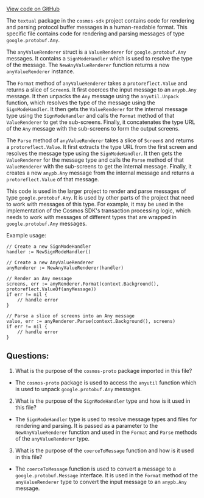 [View code on GitHub](https://github.com/cosmos/cosmos-sdk/blob/main/x/tx/signing/textual/any.go)

The `textual` package in the `cosmos-sdk` project contains code for rendering and parsing protocol buffer messages in a human-readable format. This specific file contains code for rendering and parsing messages of type `google.protobuf.Any`. 

The `anyValueRenderer` struct is a `ValueRenderer` for `google.protobuf.Any` messages. It contains a `SignModeHandler` which is used to resolve the type of the message. The `NewAnyValueRenderer` function returns a new `anyValueRenderer` instance. 

The `Format` method of `anyValueRenderer` takes a `protoreflect.Value` and returns a slice of `Screen`s. It first coerces the input message to an `anypb.Any` message. It then unpacks the `Any` message using the `anyutil.Unpack` function, which resolves the type of the message using the `SignModeHandler`. It then gets the `ValueRenderer` for the internal message type using the `SignModeHandler` and calls the `Format` method of that `ValueRenderer` to get the sub-screens. Finally, it concatenates the type URL of the `Any` message with the sub-screens to form the output screens.

The `Parse` method of `anyValueRenderer` takes a slice of `Screen`s and returns a `protoreflect.Value`. It first extracts the type URL from the first screen and resolves the message type using the `SignModeHandler`. It then gets the `ValueRenderer` for the message type and calls the `Parse` method of that `ValueRenderer` with the sub-screens to get the internal message. Finally, it creates a new `anypb.Any` message from the internal message and returns a `protoreflect.Value` of that message.

This code is used in the larger project to render and parse messages of type `google.protobuf.Any`. It is used by other parts of the project that need to work with messages of this type. For example, it may be used in the implementation of the Cosmos SDK's transaction processing logic, which needs to work with messages of different types that are wrapped in `google.protobuf.Any` messages. 

Example usage:

```
// Create a new SignModeHandler
handler := NewSignModeHandler()

// Create a new AnyValueRenderer
anyRenderer := NewAnyValueRenderer(handler)

// Render an Any message
screens, err := anyRenderer.Format(context.Background(), protoreflect.ValueOf(anyMessage))
if err != nil {
    // handle error
}

// Parse a slice of screens into an Any message
value, err := anyRenderer.Parse(context.Background(), screens)
if err != nil {
    // handle error
}
```
## Questions: 
 1. What is the purpose of the `cosmos-proto` package imported in this file?
- The `cosmos-proto` package is used to access the `anyutil` function which is used to unpack `google.protobuf.Any` messages.

2. What is the purpose of the `SignModeHandler` type and how is it used in this file?
- The `SignModeHandler` type is used to resolve message types and files for rendering and parsing. It is passed as a parameter to the `NewAnyValueRenderer` function and used in the `Format` and `Parse` methods of the `anyValueRenderer` type.

3. What is the purpose of the `coerceToMessage` function and how is it used in this file?
- The `coerceToMessage` function is used to convert a message to a `google.protobuf.Message` interface. It is used in the `Format` method of the `anyValueRenderer` type to convert the input message to an `anypb.Any` message.